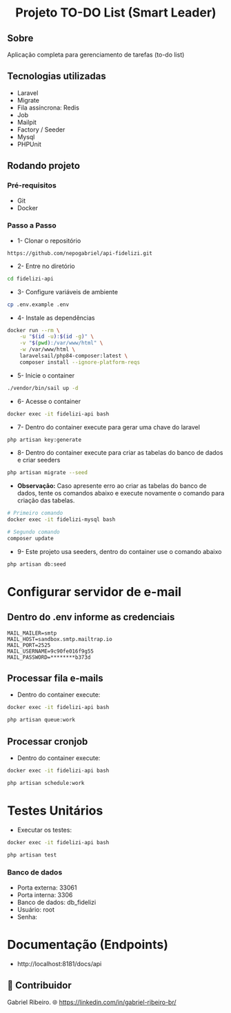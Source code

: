 <h1 align="center">
Projeto TO-DO List (Smart Leader)
</h1>

## Sobre
Aplicação completa para gerenciamento de tarefas (to-do list)

## Tecnologias utilizadas
- Laravel
- Migrate
- Fila assíncrona: Redis
- Job
- Mailpit
- Factory / Seeder
- Mysql
- PHPUnit

## Rodando projeto
### Pré-requisitos
- Git
- Docker

### Passo a Passo
- 1- Clonar o repositório
```
https://github.com/nepogabriel/api-fidelizi.git
```

- 2- Entre no diretório 
```bash
cd fidelizi-api
```

- 3- Configure variáveis de ambiente
```bash
cp .env.example .env
```

- 4- Instale as dependências
```bash
docker run --rm \
    -u "$(id -u):$(id -g)" \
    -v "$(pwd):/var/www/html" \
    -w /var/www/html \
    laravelsail/php84-composer:latest \
    composer install --ignore-platform-reqs
```

- 5- Inicie o container
```bash
./vendor/bin/sail up -d
```

- 6- Acesse o container
```bash
docker exec -it fidelizi-api bash
```

- 7- Dentro do container execute para gerar uma chave do laravel
```bash
php artisan key:generate
```

- 8- Dentro do container execute para criar as tabelas do banco de dados e criar seeders
```bash
php artisan migrate --seed
```

- **Observação:** Caso apresente erro ao criar as tabelas do banco de dados, tente os comandos abaixo e execute novamente o comando para criação das tabelas. 
``` bash
# Primeiro comando
docker exec -it fidelizi-mysql bash

# Segundo comando
composer update
```

- 9- Este projeto usa seeders, dentro do container use o comando abaixo
``` bash
php artisan db:seed
```

# Configurar servidor de e-mail
## Dentro do .env informe as credenciais
```
MAIL_MAILER=smtp
MAIL_HOST=sandbox.smtp.mailtrap.io
MAIL_PORT=2525
MAIL_USERNAME=9c90fe016f9g55
MAIL_PASSWORD=********b373d
```

## Processar fila e-mails
- Dentro do container execute:
``` bash
docker exec -it fidelizi-api bash

php artisan queue:work
```

## Processar cronjob
- Dentro do container execute:
``` bash
docker exec -it fidelizi-api bash

php artisan schedule:work
```

# Testes Unitários
- Executar os testes:
``` bash
docker exec -it fidelizi-api bash

php artisan test
```

### Banco de dados
- Porta externa: 33061
- Porta interna: 3306
- Banco de dados: db_fidelizi
- Usuário: root
- Senha:

# Documentação (Endpoints)
- http://localhost:8181/docs/api

## 👥 Contribuidor
Gabriel Ribeiro.
🌐 https://linkedin.com/in/gabriel-ribeiro-br/
